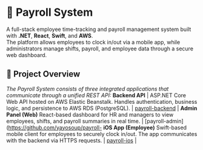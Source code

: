 # 🧾 Payroll System

A full-stack employee time-tracking and payroll management system built with **.NET**, **React**, **Swift**, and **AWS**.  
The platform allows employees to clock in/out via a mobile app, while administrators manage shifts, payroll, and employee data through a secure web dashboard.

## 🚀 Project Overview

*The Payroll System consists of three integrated applications that communicate through a unified REST API:*
**Backend API** | ASP.NET Core Web API hosted on AWS Elastic Beanstalk. Handles authentication, business logic, and persistence to AWS RDS (PostgreSQL). | [payroll-backend](https://github.com/yayosoup/payroll-backend) |
**Admin Panel (Web)** React-based dashboard for HR and managers to view employees, shifts, and payroll summaries in real time. | [payroll-admin](https://github.com/yayosoup/payroll-
**iOS App (Employee)** Swift-based mobile client for employees to securely clock in/out. The app communicates with the backend via HTTPS requests. | [payroll-ios](https://github.com/yayosoup/payroll-ios) |
